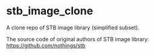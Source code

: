 # stb_image_clone

A clone repo of STB image library (simplified subset).

The source code of original authors of STB image library: https://github.com/nothings/stb
